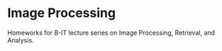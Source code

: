 # Image Processing
 Homeworks for B-IT lecture series on Image Processing, Retrieval, and Analysis.

